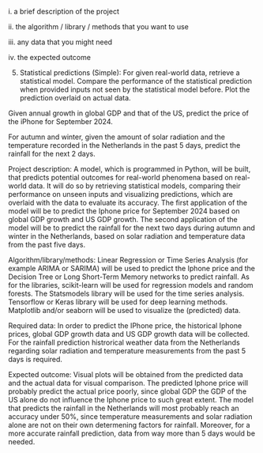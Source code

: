 i. a brief description of the project

ii. the algorithm / library / methods that you want to use

iii. any data that you might need

iv. the expected outcome

5. Statistical predictions (Simple):
For given real-world data, retrieve a statistical model. Compare the performance of the statistical prediction when provided inputs not seen by the statistical model before. Plot the prediction overlaid on actual data.

Given annual growth in global GDP and that of the US, predict the price of the iPhone for September 2024.

For autumn and winter, given the amount of solar radiation and the temperature recorded in the Netherlands in the past 5 days, predict the rainfall for the next 2 days.

Project description:
A model, which is programmed in Python, will be built, that predicts potential outcomes for real-world phenomena based on real-world data. 
It will do so by retrieving statistical models, comparing their performance on unseen inputs and visualizing predictions, which are overlaid with the data to evaluate its accuracy. 
The first application of the model will be to predict the Iphone price for September 2024 based on global GDP growth and US GDP growth.
The second application of the model will be to predict the rainfall for the next two days during autumn and winter in the Netherlands, based on solar radiation and temperature data from the past five days.

Algorithm/library/methods:
Linear Regression or Time Series Analysis (for example ARIMA or SARIMA) will be used to predict the Iphone price and the Decision Tree or Long Short-Term Memory networks to predict rainfall. 
As for the libraries, scikit-learn will be used for regression models and random forests. 
The Statsmodels library will be used for the time series analysis.
Tensorflow or Keras library will be used for deep learning methods.
Matplotlib and/or seaborn will be used to visualize the (predicted) data.

Required data:
In order to predict the IPhone price, the historical Iphone prices, global GDP growth data and US GDP growth data will be collected.
For the rainfall prediction histrorical weather data from the Netherlands regarding solar radiation and temperature measurements from the past 5 days is required.

Expected outcome:
Visual plots will be obtained from the predicted data and the actual data for visual comparison. The predicted Iphone price will probably predict the actual price poorly, since global GDP the GDP of the US alone do not influence the Iphone price to such great extent. The model that predicts the rainfall in the Netherlands will most probably reach an accuracy under 50%, since temperature measurements and solar radiation alone are not on their own determening factors for rainfall. Moreover, for a more accurate rainfall prediction, data from way more than 5 days would be needed.       
